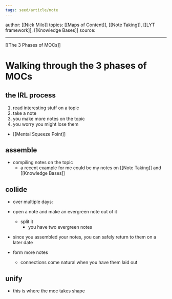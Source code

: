 ```yaml
---
tags: seed/article/note 
---
```


author: [[Nick Milo]]
topics: [[Maps of Content]], [[Note Taking]], [[LYT framework]], [[Knowledge Bases]]
source: 

---
[[The 3 Phases of MOCs]]
# Walking through the 3 phases of MOCs

## the IRL process

1. read interesting stuff on a topic
2. take a note
3. you make more notes on the topic
4. you worry you might lose them

- [[Mental Squeeze Point]]

## assemble

- compiling notes on the topic
	- a recent example for me could be my notes on [[Note Taking]] and [[Knowledge Bases]]

## collide

- over multiple days:

- open a note and make an evergreen note out of it
	- split it
		- you have two evergreen notes
- since you assembled your notes, you can safely return to them on a later date

- form more notes
	- connections come natural when you have them laid out

## unify

- this is where the moc takes shape